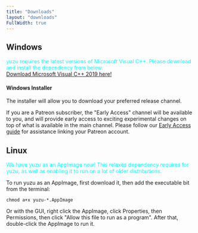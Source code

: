 ```yaml
---
title: "Downloads"
layout: "downloads"
FullWidth: true
---
```




## Windows

<article class="message has-text-weight-semibold">
<div class="message-body">
<p style="color:cyan;margin-bottom: 0px;">yuzu requires the latest versions of Microsoft Visual C++. 
 Please download and install the dependency from below.</p>
<a href="https://aka.ms/vs/16/release/vc_redist.x64.exe">Download Microsoft Visual C++ 2019 here!</a>
</div>
</article>

#### Windows Installer

The installer will allow you to download your preferred release channel. 

If you are a Patreon subscriber, the "Early Access" channel will be available to you, and will provide early access to exciting experimental changes on top of what is available in the main channel. Please follow our [Early Access guide](https://yuzu-emu.org/help/early-access/) for assistance linking your Patreon account.

## Linux

<article class="message has-text-weight-semibold">
<div class="message-body">
<p style="color:cyan;margin-bottom: 0px;">We have yuzu as an AppImage now! This relaxes dependency requires for yuzu, as well as enabling it to run on a lot of older distributions.</p>
</div>
</article>

To run yuzu as an AppImage, first download it, then add the executable bit from the terminal:

```
chmod a+x yuzu-*.AppImage
```

Or with the GUI, right click the AppImage, click Properties, then Permissions, then click "Allow this file to run as a program". After that, double-click the AppImage to run it.
